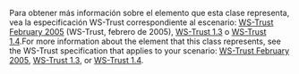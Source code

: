 <span data-ttu-id="8b643-101">Para obtener más información sobre el elemento que esta clase representa, vea la especificación WS-Trust correspondiente al escenario: [WS-Trust February 2005](http://schemas.xmlsoap.org/ws/2005/02/trust/) (WS-Trust, febrero de 2005), [WS-Trust 1.3](http://docs.oasis-open.org/ws-sx/ws-trust/200512/ws-trust-1.3-os.html) o [WS-Trust 1.4](http://docs.oasis-open.org/ws-sx/ws-trust/v1.4/os/ws-trust-1.4-spec-os.html).</span><span class="sxs-lookup"><span data-stu-id="8b643-101">For more information about the element that this class represents, see the WS-Trust specification that applies to your scenario: [WS-Trust February 2005](http://schemas.xmlsoap.org/ws/2005/02/trust/), [WS-Trust 1.3](http://docs.oasis-open.org/ws-sx/ws-trust/200512/ws-trust-1.3-os.html), or [WS-Trust 1.4](http://docs.oasis-open.org/ws-sx/ws-trust/v1.4/os/ws-trust-1.4-spec-os.html).</span></span>
